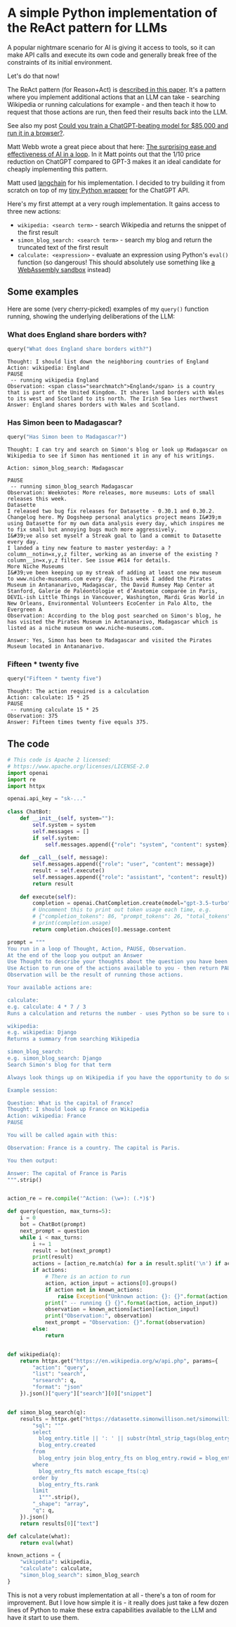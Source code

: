 # A simple Python implementation of the ReAct pattern for LLMs

A popular nightmare scenario for AI is giving it access to tools, so it can make API calls and execute its own code and generally break free of the constraints of its initial environment.

Let's do that now!

The ReAct pattern (for Reason+Act) is [described in this paper](https://react-lm.github.io/). It's a pattern where you implement additional actions that an LLM can take - searching Wikipedia or running calculations for example - and then teach it how to request that those actions are run, then feed their results back into the LLM.

See also my post [Could you train a ChatGPT-beating model for $85,000 and run it in a browser?](https://simonwillison.net/2023/Mar/17/beat-chatgpt-in-a-browser/#react-pattern).

Matt Webb wrote a great piece about that here: [The surprising ease and effectiveness of AI in a loop](https://interconnected.org/home/2023/03/16/singularity). In it Matt points out that the 1/10 price reduction on ChatGPT compared to GPT-3 makes it an ideal candidate for cheaply implementing this pattern.

Matt used [langchain](https://github.com/hwchase17/langchain) for his implementation. I decided to try building it from scratch on top of my [tiny Python wrapper](https://til.simonwillison.net/gpt3/chatgpt-api) for the ChatGPT API.

Here's my first attempt at a very rough implementation. It gains access to three new actions:

* `wikipedia: <search term>` - search Wikipedia and returns the snippet of the first result
* `simon_blog_search: <search term>` - search my blog and return the truncated text of the first result
* `calculate: <expression>` - evaluate an expression using Python's `eval()` function (so dangerous! This should absolutely use something like [a WebAssembly sandbox](https://til.simonwillison.net/webassembly/python-in-a-wasm-sandbox) instead)

## Some examples

Here are some (very cherry-picked) examples of my `query()` function running, showing the underlying deliberations of the LLM:

### What does England share borders with?

```python
query("What does England share borders with?")
```
```
Thought: I should list down the neighboring countries of England
Action: wikipedia: England
PAUSE
 -- running wikipedia England
Observation: <span class="searchmatch">England</span> is a country that is part of the United Kingdom. It shares land borders with Wales to its west and Scotland to its north. The Irish Sea lies northwest
Answer: England shares borders with Wales and Scotland.
```

### Has Simon been to Madagascar?

```python
query("Has Simon been to Madagascar?")
```
```
Thought: I can try and search on Simon's blog or look up Madagascar on Wikipedia to see if Simon has mentioned it in any of his writings.

Action: simon_blog_search: Madagascar

PAUSE
 -- running simon_blog_search Madagascar
Observation: Weeknotes: More releases, more museums: Lots of small releases this week.
Datasette
I released two bug fix releases for Datasette - 0.30.1 and 0.30.2. Changelog here. My Dogsheep personal analytics project means I&#39;m using Datasette for my own data analysis every day, which inspires me to fix small but annoying bugs much more aggressively.
I&#39;ve also set myself a Streak goal to land a commit to Datasette every day.
I landed a tiny new feature to master yesterday: a ?column__notin=x,y,z filter, working as an inverse of the existing ?column__in=x,y,z filter. See issue #614 for details.
More Niche Museums
I&#39;ve been keeping up my streak of adding at least one new museum to www.niche-museums.com every day. This week I added the Pirates Museum in Antananarivo, Madagascar, the David Rumsey Map Center at Stanford, Galerie de Paléontologie et d’Anatomie comparée in Paris, DEVIL-ish Little Things in Vancouver, Washington, Mardi Gras World in New Orleans, Environmental Volunteers EcoCenter in Palo Alto, the Evergreen A
Observation: According to the blog post searched on Simon's blog, he has visited the Pirates Museum in Antananarivo, Madagascar which is listed as a niche museum on www.niche-museums.com.

Answer: Yes, Simon has been to Madagascar and visited the Pirates Museum located in Antananarivo.
```
### Fifteen * twenty five

```python
query("Fifteen * twenty five")
```
```
Thought: The action required is a calculation
Action: calculate: 15 * 25
PAUSE
 -- running calculate 15 * 25
Observation: 375
Answer: Fifteen times twenty five equals 375.
```

## The code

```python
# This code is Apache 2 licensed:
# https://www.apache.org/licenses/LICENSE-2.0
import openai
import re
import httpx

openai.api_key = "sk-..."
 
class ChatBot:
    def __init__(self, system=""):
        self.system = system
        self.messages = []
        if self.system:
            self.messages.append({"role": "system", "content": system})
    
    def __call__(self, message):
        self.messages.append({"role": "user", "content": message})
        result = self.execute()
        self.messages.append({"role": "assistant", "content": result})
        return result
    
    def execute(self):
        completion = openai.ChatCompletion.create(model="gpt-3.5-turbo", messages=self.messages)
        # Uncomment this to print out token usage each time, e.g.
        # {"completion_tokens": 86, "prompt_tokens": 26, "total_tokens": 112}
        # print(completion.usage)
        return completion.choices[0].message.content

prompt = """
You run in a loop of Thought, Action, PAUSE, Observation.
At the end of the loop you output an Answer
Use Thought to describe your thoughts about the question you have been asked.
Use Action to run one of the actions available to you - then return PAUSE.
Observation will be the result of running those actions.

Your available actions are:

calculate:
e.g. calculate: 4 * 7 / 3
Runs a calculation and returns the number - uses Python so be sure to use floating point syntax if necessary

wikipedia:
e.g. wikipedia: Django
Returns a summary from searching Wikipedia

simon_blog_search:
e.g. simon_blog_search: Django
Search Simon's blog for that term

Always look things up on Wikipedia if you have the opportunity to do so.

Example session:

Question: What is the capital of France?
Thought: I should look up France on Wikipedia
Action: wikipedia: France
PAUSE

You will be called again with this:

Observation: France is a country. The capital is Paris.

You then output:

Answer: The capital of France is Paris
""".strip()


action_re = re.compile('^Action: (\w+): (.*)$')

def query(question, max_turns=5):
    i = 0
    bot = ChatBot(prompt)
    next_prompt = question
    while i < max_turns:
        i += 1
        result = bot(next_prompt)
        print(result)
        actions = [action_re.match(a) for a in result.split('\n') if action_re.match(a)]
        if actions:
            # There is an action to run
            action, action_input = actions[0].groups()
            if action not in known_actions:
                raise Exception("Unknown action: {}: {}".format(action, action_input))
            print(" -- running {} {}".format(action, action_input))
            observation = known_actions[action](action_input)
            print("Observation:", observation)
            next_prompt = "Observation: {}".format(observation)
        else:
            return


def wikipedia(q):
    return httpx.get("https://en.wikipedia.org/w/api.php", params={
        "action": "query",
        "list": "search",
        "srsearch": q,
        "format": "json"
    }).json()["query"]["search"][0]["snippet"]


def simon_blog_search(q):
    results = httpx.get("https://datasette.simonwillison.net/simonwillisonblog.json", params={
        "sql": """
        select
          blog_entry.title || ': ' || substr(html_strip_tags(blog_entry.body), 0, 1000) as text,
          blog_entry.created
        from
          blog_entry join blog_entry_fts on blog_entry.rowid = blog_entry_fts.rowid
        where
          blog_entry_fts match escape_fts(:q)
        order by
          blog_entry_fts.rank
        limit
          1""".strip(),
        "_shape": "array",
        "q": q,
    }).json()
    return results[0]["text"]

def calculate(what):
    return eval(what)

known_actions = {
    "wikipedia": wikipedia,
    "calculate": calculate,
    "simon_blog_search": simon_blog_search
}
```
This is not a very robust implementation at all - there's a ton of room for improvement. But I love how simple it is - it really does just take a few dozen lines of Python to make these extra capabilities available to the LLM and have it start to use them.
